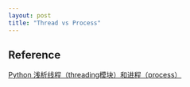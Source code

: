 ```yaml
---
layout: post
title: "Thread vs Process"
---
```




## Reference

[Python 浅析线程（threading模块）和进程（process）](https://www.cnblogs.com/wj-1314/p/8263328.html)
